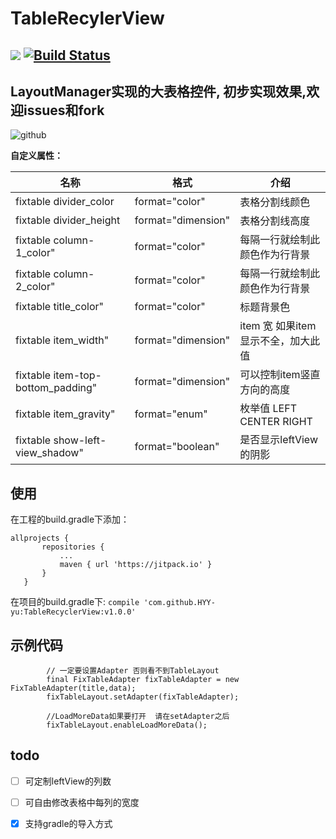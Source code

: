 # TableRecylerView

[![](https://jitpack.io/v/HYY-yu/TableRecyclerView.svg)](https://jitpack.io/#HYY-yu/TableRecyclerView)
[![Build Status](https://travis-ci.org/HYY-yu/TableRecyclerView.svg?branch=master)](https://travis-ci.org/HYY-yu/TableRecyclerView)
--- 
  LayoutManager实现的大表格控件, 初步实现效果,欢迎issues和fork
--- 
![github](https://github.com/HYY-yu/TableRecylerView/blob/master/cat1.gif "show")

**自定义属性：** 

名称|格式|介绍
----|----|----
fixtable divider_color| format="color"| 表格分割线颜色
fixtable divider_height| format="dimension" |表格分割线高度
fixtable column-1_color" |format="color"  |每隔一行就绘制此颜色作为行背景
fixtable column-2_color" |format="color"  |每隔一行就绘制此颜色作为行背景
fixtable title_color" |format="color"  |标题背景色
fixtable item_width" |format="dimension" | item 宽  如果item显示不全，加大此值
fixtable item-top-bottom_padding" |format="dimension"  |可以控制item竖直方向的高度
fixtable item_gravity" |format="enum" |枚举值 LEFT CENTER RIGHT
fixtable show-left-view_shadow"| format="boolean" |是否显示leftView的阴影

**使用**
--- 
 在工程的build.gradle下添加：
 ``` 
 allprojects {
		repositories {
			...
			maven { url 'https://jitpack.io' }
		}
	}
 ```
 
 在项目的build.gradle下:
 ```compile 'com.github.HYY-yu:TableRecyclerView:v1.0.0'```

**示例代码**
---
```
        // 一定要设置Adapter 否则看不到TableLayout
        final FixTableAdapter fixTableAdapter = new FixTableAdapter(title,data);
        fixTableLayout.setAdapter(fixTableAdapter);

        //LoadMoreData如果要打开  请在setAdapter之后
        fixTableLayout.enableLoadMoreData();
```

**todo**
--- 
- [ ] 可定制leftView的列数
- [ ] 可自由修改表格中每列的宽度
- [x] 支持gradle的导入方式
 
